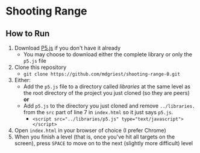 # Shooting Range

## How to Run

1. Download [P5.js](https://p5js.org/download/) if you don't have it already
    - You may choose to download either the complete library or only the `p5.js` file
1. Clone this repository
    - `git clone https://github.com/mdgriest/shooting-range-0.git`
1. Either:
    - Add the `p5.js` file to a directory called *libraries* at the same level as the root directory of the project you just cloned (so they are peers) **or**
    - Add `p5.js` to the directory you just cloned and remove `../libraries.` from the `src` part of line 7 in `index.html` so it just says `p5.js`.
        - `<script src="../libraries/p5.js" type="text/javascript"></script>`
1. Open `index.html` in your browser of choice (I prefer Chrome)
1. When you finish a level (that is, once you've hit all targets on the screen), press `SPACE` to move on to the next (slightly more difficult) level